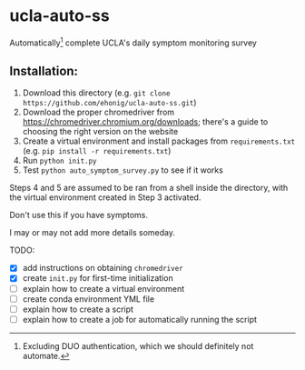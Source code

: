 # ucla-auto-ss
Automatically[^1] complete UCLA's daily symptom monitoring survey

[^1]: Excluding DUO authentication, which we should definitely not automate.

## Installation:

1. Download this directory (e.g. `git clone https://github.com/ehonig/ucla-auto-ss.git`)
2. Download the proper chromedriver from https://chromedriver.chromium.org/downloads; there's a guide to choosing the right version on the website
3. Create a virtual environment and install packages from `requirements.txt` (e.g. `pip install -r requirements.txt`)
4. Run `python init.py`
5. Test `python auto_symptom_survey.py` to see if it works

Steps 4 and 5 are assumed to be ran from a shell inside the directory, with the virtual environment created in Step 3 activated.

Don't use this if you have symptoms.

I may or may not add more details someday.

TODO:
- [x] add instructions on obtaining `chromedriver`
- [x] create `init.py` for first-time initialization
- [ ] explain how to create a virtual environment
- [ ] create conda environment YML file
- [ ] explain how to create a script
- [ ] explain how to create a job for automatically running the script
